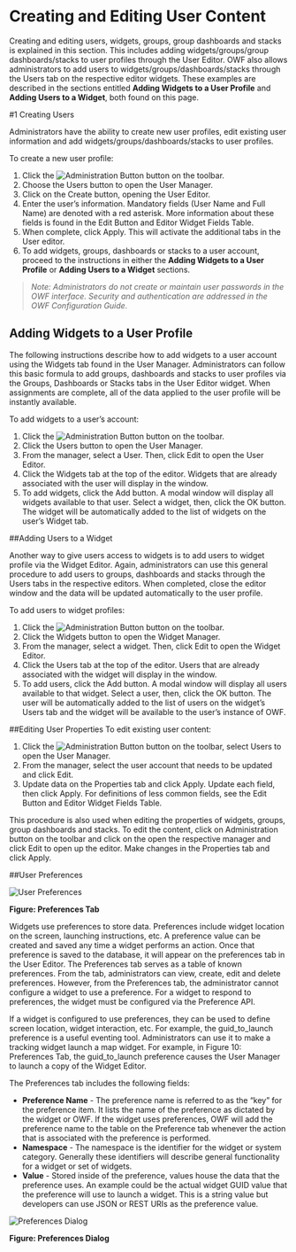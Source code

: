 # Creating and Editing User Content

Creating and editing users, widgets, groups, group dashboards and stacks is explained in this section. This includes adding widgets/groups/group dashboards/stacks to user profiles through the User Editor. OWF also allows administrators to add users to widgets/groups/dashboards/stacks through the Users tab on the respective editor widgets. These examples are described in the sections entitled **Adding Widgets to a User Profile** and **Adding Users to a Widget**, both found on this page.

#1 Creating Users

Administrators have the ability to create new user profiles, edit existing user information and add widgets/groups/dashboards/stacks to user profiles.

To create a new user profile:

1.	Click the ![Administration Button](https://github.com/ozoneplatform/owf/wiki/OWFImages/OWF7/administration_button.png) button on the toolbar. 
2.	Choose the Users button to open the User Manager.
3.	Click on the Create button, opening the User Editor. 
4.	Enter the user’s information. Mandatory fields (User Name and Full Name) are denoted with a red asterisk. More information about these fields is found in the Edit Button and Editor Widget Fields Table.
5.	 When complete, click Apply. This will activate the additional tabs in the User editor. 
6.	To add widgets, groups, dashboards or stacks to a user account, proceed to the instructions in either the **Adding Widgets to a User Profile** or **Adding Users to a Widget** sections. 

> _Note: Administrators do not create or maintain user passwords in the OWF interface. Security and authentication are addressed in the OWF Configuration Guide._ 

## Adding Widgets to a User Profile

The following instructions describe how to add widgets to a user account using the Widgets tab found in the User Manager. Administrators can follow this basic formula to add groups, dashboards and stacks to user profiles via the Groups, Dashboards or Stacks tabs in the User Editor widget. When assignments are complete, all of the data applied to the user profile will be instantly available.

To add widgets to a user’s account:

1. Click the ![Administration Button](https://github.com/ozoneplatform/owf/wiki/OWFImages/OWF7/administration_button.png) button on the toolbar.
2. Click the Users button to open the User Manager.
3. From the manager, select a User. Then, click Edit to open the User Editor.
4. Click the Widgets tab at the top of the editor. Widgets that are already associated with the user will display in the window.  
5. To add widgets, click the Add button. A modal window will display all widgets available to that user. Select a widget, then, click the OK button. The widget will be automatically added to the list of widgets on the user’s Widget tab. 

##Adding Users to a Widget

Another way to give users access to widgets is to add users to widget profile via the Widget Editor. Again, administrators can use this general procedure to add users to groups, dashboards and stacks through the Users tabs in the respective editors. When completed, close the editor window and the data will be updated automatically to the user profile.

To add users to widget profiles:

1. Click the ![Administration Button](https://github.com/ozoneplatform/owf/wiki/OWFImages/OWF7/administration_button.png) button on the toolbar.
2. Click the Widgets button to open the Widget Manager.
3. From the manager, select a widget. Then, click Edit to open the Widget Editor.
4. Click the Users tab at the top of the editor. Users that are already associated with the widget will display in the window.  
5. To add users, click the Add button. A modal window will display all users available to that widget. Select a user, then, click the OK button. The user will be automatically added to the list of users on the widget’s Users tab and the widget will be available to the user’s instance of OWF. 

##Editing User Properties 
To edit existing user content:

1.	Click the ![Administration Button](https://github.com/ozoneplatform/owf/wiki/OWFImages/OWF7/administration_button.png) button on the toolbar, select Users to open the User Manager. 
2.	From the manager, select the user account that needs to be updated and click Edit. 
3.	Update data on the Properties tab and click Apply. Update each field, then click Apply. For definitions of less common fields, see the Edit Button and Editor Widget Fields Table.

This procedure is also used when editing the properties of widgets, groups, group dashboards and stacks. To edit the content, click on Administration button on the toolbar and click on the open the respective manager and click Edit to open up the editor. Make changes in the Properties tab and click Apply.

##User Preferences 

![User Preferences](https://github.com/ozoneplatform/owf/wiki/OWFImages/OWF7/preferences_tab.png)

**Figure: Preferences Tab**

Widgets use preferences to store data. Preferences include widget location on the screen, launching instructions, etc. A preference value can be created and saved any time a widget performs an action. Once that preference is saved to the database, it will appear on the preferences tab in the User Editor. The Preferences tab serves as a table of known preferences. From the tab, administrators can view, create, edit and delete preferences. However, from the Preferences tab, the administrator cannot configure a widget to use a preference. For a widget to respond to preferences, the widget must be configured via the Preference API. 

If a widget is configured to use preferences, they can be used to define screen location, widget interaction, etc. For example, the guid_to_launch preference is a useful eventing tool. Administrators can use it to make a tracking widget launch a map widget. For example, in Figure 10: Preferences Tab, the guid_to_launch preference causes the User Manager to launch a copy of the Widget Editor. 

The Preferences tab includes the following fields: 

* <b>Preference Name</b> - The preference name is referred to as the “key” for the preference item. It lists the name of the preference as dictated by the widget or OWF. If the widget uses preferences, OWF will add the preference name to the table on the Preference tab whenever the action that is associated with the preference is performed. 
* <b>Namespace</b> - The namespace is the identifier for the widget or system category. Generally these identifiers will describe general functionality for a widget or set of widgets.
* <b>Value</b> - Stored inside of the preference, values house the data that the preference uses. An example could be the actual widget GUID value that the preference will use to launch a widget. This is a string value but developers can use JSON or REST URIs as the preference value.

![Preferences Dialog](https://github.com/ozoneplatform/owf/wiki/OWFImages/OWF7/preferences_dialog.png)

**Figure: Preferences Dialog**